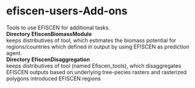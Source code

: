 # efiscen-users-Add-ons
Tools to use EFISCEN for additional tasks.<br />
__Directory EfiscenBiomassModule__ <br />keeps distributives of tool, which estimates the biomass potential for regions/countries
which defined in output by using EFISCEN as prediction agent.<br />
__Directory EfiscenDisaggregation__ <br />keeps distributives of tool (named Efiscen_tools), which disaggregates EFISCEN outputs based on underlying tree-pecies rasters and rasterized polygons introduced EFISCEN regions
